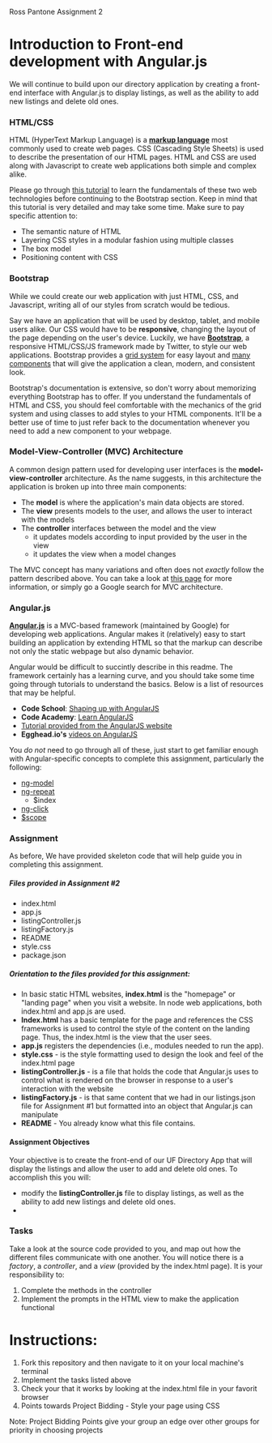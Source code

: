 Ross Pantone
Assignment 2

# Introduction to Front-end development with Angular.js
We will continue to build upon our directory application by creating a front-end interface with Angular.js to display listings, as well as the ability to add new listings and delete old ones.

### HTML/CSS
HTML (HyperText Markup Language) is a [**markup language**](https://en.wikipedia.org/wiki/Markup_language) most commonly used to create web pages. CSS (Cascading Style Sheets) is used to describe the presentation of our HTML pages. HTML and CSS are used along with Javascript to create web applications both simple and complex alike. 

Please go through [this tutorial](http://learn.shayhowe.com) to learn the fundamentals of these two web technologies before continuing to the Bootstrap section. Keep in mind that this tutorial is very detailed and may take some time. Make sure to pay specific attention to:

- The semantic nature of HTML
- Layering CSS styles in a modular fashion using multiple classes
- The box model
- Positioning content with CSS

### Bootstrap
While we could create our web application with just HTML, CSS, and Javascript, writing all of our styles from scratch would be tedious. 

Say we have an application that will be used by desktop, tablet, and mobile users alike. Our CSS would have to be **responsive**, changing the layout of the page depending on the user's device. Luckily, we have [**Bootstrap**](http://getbootstrap.com/), a responsive HTML/CSS/JS framework made by Twitter, to style our web applications. Bootstrap provides a [grid system](http://getbootstrap.com/css/#grid) for easy layout and [many components](http://getbootstrap.com/components/#nav) that will give the application a clean, modern, and consistent look. 

Bootstrap's documentation is extensive, so don't worry about memorizing everything Bootstrap has to offer. If you understand the fundamentals of HTML and CSS, you should feel comfortable with the mechanics of the grid system and using classes to add styles to your HTML components. It'll be a better use of time to just refer back to the documentation whenever you need to add a new component to your webpage. 

### Model-View-Controller (MVC) Architecture 
A common design pattern used for developing user interfaces is the **model-view-controller** architecture. As the name suggests, in this architecture the application is broken up into three main components: 

- The **model** is where the application's main data objects are stored. 
- The **view** presents models to the user, and allows the user to interact with the models
- The **controller** interfaces between the model and the view
    - it updates models according to input provided by the user in the view
    - it updates the view when a model changes

The MVC concept has many variations and often does not *exactly* follow the pattern described above. You can take a look at [this page](https://developer.chrome.com/apps/app_frameworks) for more information, or simply go a Google search for MVC architecture. 

### Angular.js 
[**Angular.js**](https://angularjs.org/) is a MVC-based framework (maintained by Google) for developing web applications. Angular makes it (relatively) easy to start building an application by extending HTML so that the markup can describe not only the static webpage but also dynamic behavior. 

Angular would be difficult to succintly describe in this readme. The framework certainly has a learning curve, and you should take some time going through tutorials to understand the basics. Below is a list of resources that may be helpful. 

- **Code School**: [Shaping up with AngularJS](https://www.codeschool.com/courses/shaping-up-with-angular-js)
- **Code Academy**: [Learn AngularJS](https://www.codecademy.com/learn/learn-angularjs)
- [Tutorial provided from the AngularJS website](https://docs.angularjs.org/tutorial)
- **Egghead.io's** [videos on AngularJS](https://egghead.io/technologies/angularjs)

You *do not* need to go through all of these, just start to get familiar enough with Angular-specific concepts to complete this assignment, particularly the following: 
- [ng-model](https://docs.angularjs.org/api/ng/directive/ngModel)
- [ng-repeat](https://docs.angularjs.org/api/ng/directive/ngRepeat)
    - $index
- [ng-click](https://docs.angularjs.org/api/ng/directive/ngClick)
- [$scope](https://docs.angularjs.org/guide/scope)

### Assignment 
As before, We have provided skeleton code that will help guide you in completing this assignment. 
##### Files provided in Assignment #2
- index.html
- app.js
- listingController.js
- listingFactory.js
- README
- style.css
- package.json
##### Orientation to the files provided for this assignment:
- In basic static HTML websites, **index.html** is the "homepage" or "landing page" when you visit a website. In node web applications, both index.html and app.js are used. 
- **Index.html** has a basic template for the page and references the CSS frameworks
is used to control the style of the content on the landing page. Thus, the index.html is the view that the user sees. 
- **app.js** registers the dependencies (i.e., modules needed to run the app).
- **style.css** - is the style formatting used to design the look and feel of the index.html page 
- **listingController.js** - is a file that holds the code that Angular.js uses to control what is rendered on the browser in response to a user's interaction with the website
- **listingFactory.js** - is that same content that we had in our listings.json file for Assignment #1 but formatted into an object that Angular.js can manipulate
- **README** - You already know what this file contains.

#### Assignment Objectives
Your objective is to create the front-end of our UF Directory App that will display the listings and allow the user to add and delete old ones. 
To accomplish this you will:
- modify the **listingController.js** file to  display listings, as well as the ability to add new listings and delete old ones.
- 
### Tasks 
Take a look at the source code provided to you, and map out how the different files communicate with one another. You will notice there is a *factory*, a *controller*, and a *view* (provided by the index.html page). It is your responsibility to:

1. Complete the methods in the controller
2. Implement the prompts in the HTML view to make the application functional

# Instructions: 
1. Fork this repository and then navigate to it on your local machine's terminal 
2. Implement the tasks listed above
3. Check your that it works by looking at the index.html file in your favorit browser
4. Points towards Project Bidding - Style your page using CSS

Note: Project Bidding Points give your group an edge over other groups for priority in choosing projects
